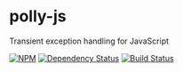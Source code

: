 # polly-js
Transient exception handling for JavaScript

[![NPM](https://nodei.co/npm/polly-js.png)](https://npmjs.org/package/polly-js)
[![Dependency Status](https://david-dm.org/mauricedb/polly-js.svg)](https://david-dm.org/mauricedb/polly-js)
[![Build Status](https://travis-ci.org/mauricedb/polly-js.svg?branch=master)](https://travis-ci.org/mauricedb/polly-js)

